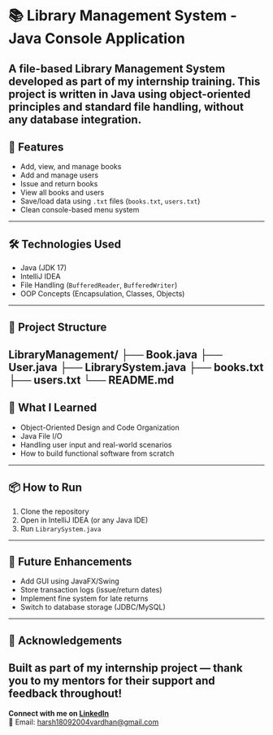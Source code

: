 # 📚 Library Management System - Java Console Application

A file-based Library Management System developed as part of my internship training. This project is written in Java using object-oriented principles and standard file handling, without any database integration.
---
## 🚀 Features
- Add, view, and manage books
- Add and manage users
- Issue and return books
- View all books and users
- Save/load data using `.txt` files (`books.txt`, `users.txt`)
- Clean console-based menu system
---
## 🛠️ Technologies Used
- Java (JDK 17)
- IntelliJ IDEA
- File Handling (`BufferedReader`, `BufferedWriter`)
- OOP Concepts (Encapsulation, Classes, Objects)
---
## 📁 Project Structure
LibraryManagement/
├── Book.java
├── User.java
├── LibrarySystem.java
├── books.txt
├── users.txt
└── README.md
---
## 🧠 What I Learned
- Object-Oriented Design and Code Organization
- Java File I/O
- Handling user input and real-world scenarios
- How to build functional software from scratch
---
## 📦 How to Run
1. Clone the repository
2. Open in IntelliJ IDEA (or any Java IDE)
3. Run `LibrarySystem.java`
---
## 📌 Future Enhancements
- Add GUI using JavaFX/Swing
- Store transaction logs (issue/return dates)
- Implement fine system for late returns
- Switch to database storage (JDBC/MySQL)
---
## 🙌 Acknowledgements
Built as part of my internship project — thank you to my mentors for their support and feedback throughout!
---

**Connect with me on [LinkedIn](www.linkedin.com/in/harshvardhan-raj-279713291)**  
📧 Email: harsh18092004vardhan@gmail.com  

